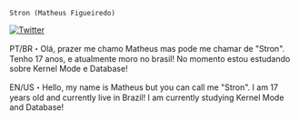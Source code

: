 
`Stron (Matheus Figueiredo)`

[![Twitter](https://img.shields.io/twitter/url?label=Twitter&style=social&url=https%3A%2F%2Ftwitter.com%2Fblxcklxcas)](https://twitter.com/str0nn)

PT/BR・Olá, prazer me chamo Matheus mas pode me chamar de "Stron".
Tenho 17 anos, e atualmente moro no brasil!
No momento estou estudando sobre Kernel Mode e Database!



EN/US・Hello, my name is Matheus but you can call me "Stron".
I am 17 years old and currently live in Brazil!
I am currently studying Kernel Mode and Database!
